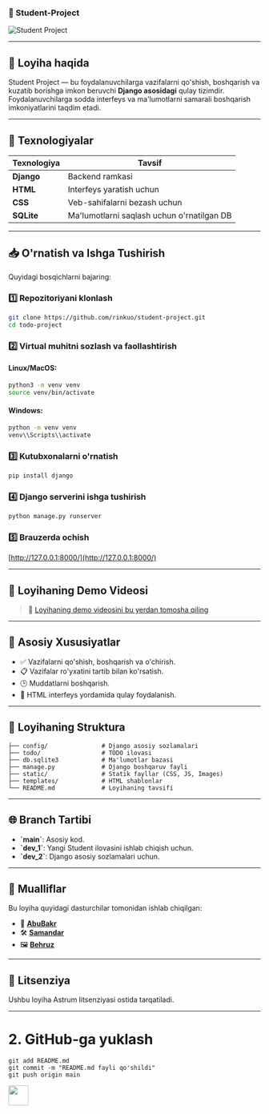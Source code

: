 ### 🌟 Student-Project

![Student Project](https://github.com/user-attachments/assets/381e7229-f928-479a-aa53-88d5bd25af8c)

---

## 🎯 Loyiha haqida

Student Project — bu foydalanuvchilarga vazifalarni qo'shish, boshqarish va kuzatib borishga imkon beruvchi **Django asosidagi** qulay tizimdir. Foydalanuvchilarga sodda interfeys va ma'lumotlarni samarali boshqarish imkoniyatlarini taqdim etadi.

---

## 🚀 Texnologiyalar

| Texnologiya  | Tavsif                                      |
|--------------|---------------------------------------------|
| **Django**   | Backend ramkasi                            |
| **HTML**     | Interfeys yaratish uchun                   |
| **CSS**      | Veb-sahifalarni bezash uchun               |
| **SQLite**   | Ma'lumotlarni saqlash uchun o'rnatilgan DB |

---

## 📥 O'rnatish va Ishga Tushirish

Quyidagi bosqichlarni bajaring:

### 1️⃣ Repozitoriyani klonlash

```bash
git clone https://github.com/rinkuo/student-project.git
cd todo-project
```

### 2️⃣ Virtual muhitni sozlash va faollashtirish

#### Linux/MacOS:

```bash
python3 -m venv venv
source venv/bin/activate
```

#### Windows:

```bash
python -m venv venv
venv\\Scripts\\activate
```

### 3️⃣ Kutubxonalarni o'rnatish

```bash
pip install django
```

### 4️⃣ Django serverini ishga tushirish

```bash
python manage.py runserver
```

### 5️⃣ Brauzerda ochish

[http://127.0.0.1:8000/](http://127.0.0.1:8000/)

---

## 🎥 Loyihaning Demo Videosi

> 🔗 [Loyihaning demo videosini bu yerdan tomosha qiling](https://youtu.be/dQw4w9WgXcQ)

---

## 📝 Asosiy Xususiyatlar

- ✅ Vazifalarni qo'shish, boshqarish va o'chirish.
- 📋 Vazifalar ro'yxatini tartib bilan ko'rsatish.
- 🕒 Muddatlarni boshqarish.
- 🌟 HTML interfeys yordamida qulay foydalanish.

---

## 📂 Loyihaning Struktura

```plaintext
├── config/               # Django asosiy sozlamalari
├── todo/                 # TODO ilovasi
├── db.sqlite3            # Ma'lumotlar bazasi
├── manage.py             # Django boshqaruv fayli
├── static/               # Statik fayllar (CSS, JS, Images)
├── templates/            # HTML shablonlar
└── README.md             # Loyihaning tavsifi
```

---

## 🌐 Branch Tartibi

- **\`main\`**: Asosiy kod.
- **\`dev_1\`**: Yangi Student ilovasini ishlab chiqish uchun.
- **\`dev_2\`**: Django asosiy sozlamalari uchun.

---

## 👥 Mualliflar

Bu loyiha quyidagi dasturchilar tomonidan ishlab chiqilgan:

- 🎨 **[AbuBakr](https://github.com/rinkuo)**
- 🛠️ **[Samandar](https://github.com/Samandar005)**
- 🖼️ **[Behruz](https://github.com/makobehruz)**

---

## 📜 Litsenziya

Ushbu loyiha Astrum litsenziyasi ostida tarqatiladi.

---

# 2. GitHub-ga yuklash
```
git add README.md
git commit -m "README.md fayli qo'shildi"
git push origin main
```
<img src="https://raw.githubusercontent.com/innng/innng/master/assets/kyubey.gif" height="40" />  
